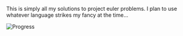 This is simply all my solutions to project euler problems.  I plan to use whatever language strikes my fancy at the time...

![Progress](http://projecteuler.net/profile/coltfred.png)
